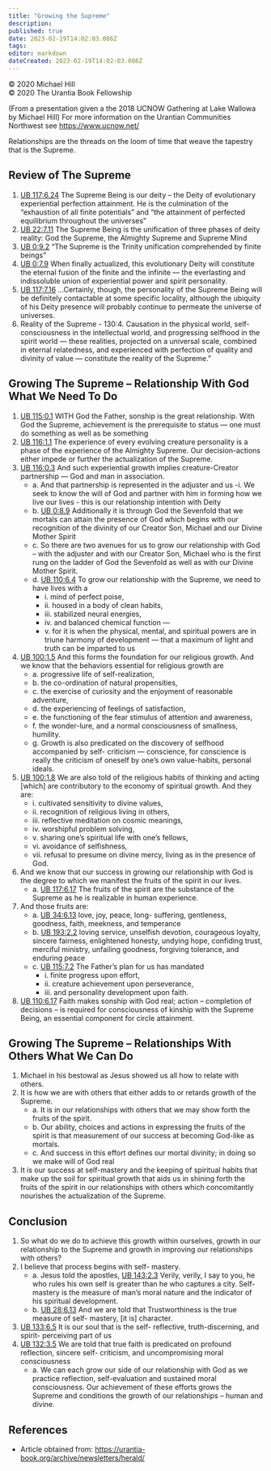 ```yaml
---
title: "Growing the Supreme"
description: 
published: true
date: 2023-02-19T14:02:03.086Z
tags: 
editor: markdown
dateCreated: 2023-02-19T14:02:03.086Z
---
```


<p class="v-card v-sheet theme--light grey lighten-3 px-2">© 2020 Michael Hill<br>© 2020 The Urantia Book Fellowship</p>

(From a presentation given a the 2018 UCNOW Gathering at Lake Wallowa by Michael Hill) For more information on the Urantian Communities Northwest see https://www.ucnow.net/ 

Relationships are the threads on the loom of time that weave the tapestry that is the Supreme. 


## Review of The Supreme 

1. [UB 117:6.24](/en/The_Urantia_Book/117#p6_24) The Supreme Being is our deity – the Deity of evolutionary experiential perfection attainment. He is the culmination of the “exhaustion of all finite potentials” and “the attainment of perfected equilibrium throughout the universes” 
2. [UB 22:7.11](/en/The_Urantia_Book/22#p7_11) The Supreme Being is the unification of three phases of deity reality: God the Supreme, the Almighty Supreme and Supreme Mind 
3. [UB 0:9.2](/en/The_Urantia_Book/0#p9_2) “The Supreme is the Trinity unification comprehended by finite beings” 
4. [UB 0:7.9](/en/The_Urantia_Book/0#p7_9) When finally actualized, this evolutionary Deity will constitute the eternal fusion of the finite and the infinite — the everlasting and indissoluble union of experiential power and spirit personality. 
5. [UB 117:7.16](/en/The_Urantia_Book/117#p7_16) ...Certainly, though, the personality of the Supreme Being will be definitely contactable at some specific locality, although the ubiquity of his Deity presence will probably continue to permeate the universe of universes. 
6. Reality of the Supreme - 130:4. Causation in the physical world, self- consciousness in the intellectual world, and progressing selfhood in the spirit world — these realities, projected on a universal scale, combined in eternal relatedness, and experienced with perfection of quality and divinity of value — constitute the reality of the Supreme.” 

## Growing The Supreme – Relationship With God What We Need To Do 

1. [UB 115:0.1](/en/The_Urantia_Book/115#p0_1) WITH God the Father, sonship is the great relationship. With God the Supreme, achievement is the prerequisite to status — one must do something as well as be something 
2. [UB 116:1.1](/en/The_Urantia_Book/116#p1_1) The experience of every evolving creature personality is a phase of the experience of the Almighty Supreme. Our decision-actions either impede or further the actualization of the Supreme. 
3. [UB 116:0.3](/en/The_Urantia_Book/116#p0_3) And such experiential growth implies creature-Creator partnership — God and man in association. 
    - a. And that partnership is represented in the adjuster and us 
        -i. We seek to know the will of God and partner with him in forming how we live our lives - this is our relationship intention with Deity 
    - b. [UB 0:8.9](/en/The_Urantia_Book/0#p8_9) Additionally it is through God the Sevenfold that we mortals can attain the presence of God which begins with our recognition of the divinity of our Creator Son, Michael and our Divine Mother Spirit 
    - c. So there are two avenues for us to grow our relationship with God – with the adjuster and with our Creator Son, Michael who is the first rung on the ladder of God the Sevenfold as well as with our Divine Mother Spirit. 
    - d. [UB 110:6.4](/en/The_Urantia_Book/110#p6_4) To grow our relationship with the Supreme, we need to have lives with a 
        - i. mind of perfect poise, 
        - ii. housed in a body of clean habits, 
        - iii. stabilized neural energies, 
        - iv. and balanced chemical function — 
        - v. for it is when the physical, mental, and spiritual powers are in triune harmony of development — that a maximum of light and truth can be imparted to us 
4. [UB 100:1.5](/en/The_Urantia_Book/100#p1_5) And this forms the foundation for our religious growth. And we know that the behaviors essential for religious growth are 
    - a. progressive life of self-realization, 
    - b. the co-ordination of natural propensities, 
    - c. the exercise of curiosity and the enjoyment of reasonable adventure, 
    - d. the experiencing of feelings of satisfaction, 
    - e. the functioning of the fear stimulus of attention and awareness, 
    - f. the wonder-lure, and a normal consciousness of smallness, humility. 
    - g. Growth is also predicated on the discovery of selfhood accompanied by self- criticism — conscience, for conscience is really the criticism of oneself by one’s own value-habits, personal ideals. 
5. [UB 100:1.8](/en/The_Urantia_Book/100#p1_8) We are also told of the religious habits of thinking and acting [which] are contributory to the economy of spiritual growth. And they are: 
    - i. cultivated sensitivity to divine values, 
    - ii. recognition of religious living in others, 
    - iii. reflective meditation on cosmic meanings, 
    - iv. worshipful problem solving, 
    - v. sharing one’s spiritual life with one’s fellows, 
    - vi. avoidance of selfishness, 
    - vii. refusal to presume on divine mercy, living as in the presence of God. 
6. And we know that our success in growing our relationship with God is the degree to which we manifest the fruits of the spirit in our lives. 
    - a. [UB 117:6.17](/en/The_Urantia_Book/117#p6_17) The fruits of the spirit are the substance of the Supreme as he is realizable in human experience. 
7. And those fruits are:
    - a. [UB 34:6.13](/en/The_Urantia_Book/34#p6_13) love, joy, peace, long- suffering, gentleness, goodness, faith, meekness, and temperance
    - b. [UB 193:2.2](/en/The_Urantia_Book/193#p2_2) loving service, unselfish devotion, courageous loyalty, sincere fairness, enlightened honesty, undying hope, confiding trust, merciful ministry, unfailing goodness, forgiving tolerance, and enduring peace
    - c. [UB 115:7.2](/en/The_Urantia_Book/115#p7_2) The Father’s plan for us has mandated
        - i. finite progress upon effort,
        - ii. creature achievement upon perseverance,
        - iii. and personality development upon faith. 
8. [UB 110:6.17](/en/The_Urantia_Book/110#p6_17) Faith makes sonship with God real; action – completion of decisions – is required for consciousness of kinship with the Supreme Being, an essential component for circle attainment. 

## Growing The Supreme – Relationships With Others What We Can Do 

1. Michael in his bestowal as Jesus showed us all how to relate with others. 
2. It is how we are with others that either adds to or retards growth of the Supreme. 
    - a. It is in our relationships with others that we may show forth the fruits of the spirit. 
    - b. Our ability, choices and actions in expressing the fruits of the spirit is that measurement of our success at becoming God-like as mortals. 
    - c. And success in this effort defines our mortal divinity; in doing so we make will of God real 
3. It is our success at self-mastery and the keeping of spiritual habits that make up the soil for spiritual growth that aids us in shining forth the fruits of the spirit in our relationships with others which concomitantly nourishes the actualization of the Supreme. 

## Conclusion 

1. So what do we do to achieve this growth within ourselves, growth in our relationship to the Supreme and growth in improving our relationships with others? 
2. I believe that process begins with self- mastery. 
    - a. Jesus told the apostles, [UB 143:2.3](/en/The_Urantia_Book/143#p2_3) Verily, verily, I say to you, he who rules his own self is greater than he who captures a city. Self- mastery is the measure of man’s moral nature and the indicator of his spiritual development. 
    - b. [UB 28:6.13](/en/The_Urantia_Book/28#p6_13) And we are told that Trustworthiness is the true measure of self- mastery, [it is] character. 
3. [UB 133:6.5](/en/The_Urantia_Book/133#p6_5) It is our soul that is the self- reflective, truth-discerning, and spirit- perceiving part of us 
4. [UB 132:3.5](/en/The_Urantia_Book/132#p3_5) We are told that true faith is predicated on profound reflection, sincere self- criticism, and uncompromising moral consciousness 
    - a. We can each grow our side of our relationship with God as we practice reflection, self-evaluation and sustained moral consciousness. Our achievement of these efforts grows the Supreme and conditions the growth of our relationships – human and divine. 

## References

- Article obtained from: https://urantia-book.org/archive/newsletters/herald/